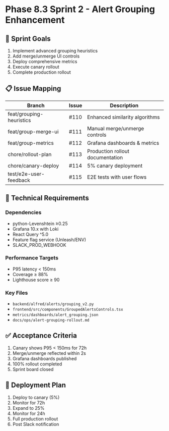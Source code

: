# Phase 8.3 Sprint 2 - Alert Grouping Enhancement

## 🎯 Sprint Goals
1. Implement advanced grouping heuristics
2. Add merge/unmerge UI controls
3. Deploy comprehensive metrics
4. Execute canary rollout
5. Complete production rollout

## 📋 Issue Mapping

| Branch | Issue | Description |
|--------|-------|-------------|
| feat/grouping-heuristics | #110 | Enhanced similarity algorithms |
| feat/group-merge-ui | #111 | Manual merge/unmerge controls |
| feat/group-metrics | #112 | Grafana dashboards & metrics |
| chore/rollout-plan | #113 | Production rollout documentation |
| chore/canary-deploy | #114 | 5% canary deployment |
| test/e2e-user-feedback | #115 | E2E tests with user flows |

## 🔧 Technical Requirements

### Dependencies
- python-Levenshtein ≥0.25
- Grafana 10.x with Loki
- React Query ^5.0
- Feature flag service (Unleash/ENV)
- SLACK_PROD_WEBHOOK

### Performance Targets
- P95 latency < 150ms
- Coverage ≥ 88%
- Lighthouse score ≥ 90

### Key Files
- `backend/alfred/alerts/grouping_v2.py`
- `frontend/src/components/GroupedAlertsControls.tsx`
- `metrics/dashboards/alert_grouping.json`
- `docs/ops/alert-grouping-rollout.md`

## ✅ Acceptance Criteria
1. Canary shows P95 < 150ms for 72h
2. Merge/unmerge reflected within 2s
3. Grafana dashboards published
4. 100% rollout completed
5. Sprint board closed

## 🚀 Deployment Plan
1. Deploy to canary (5%)
2. Monitor for 72h
3. Expand to 25%
4. Monitor for 24h
5. Full production rollout
6. Post Slack notification